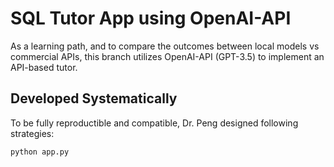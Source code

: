 # SQL Tutor App using OpenAI-API

As a learning path, and to compare the outcomes between local models vs commercial APIs, this branch utilizes OpenAI-API (GPT-3.5) to implement an API-based tutor. 

## Developed Systematically

To be fully reproductible and compatible, Dr. Peng designed following strategies:

```bash
python app.py
